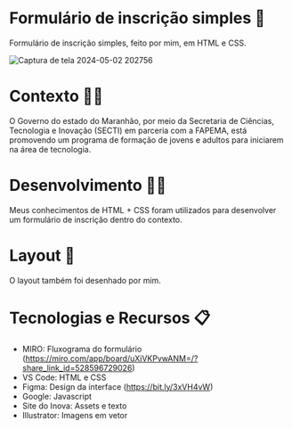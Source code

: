 # Formulário de inscrição simples 📝
Formulário de inscrição simples, feito por mim, em HTML e CSS.

![Captura de tela 2024-05-02 202756](https://github.com/Liacr/desafio2-trilhas-formulario/assets/27229715/30f0d5d7-58a5-44ac-9931-456b890978df)

# Contexto ✍🏻
O Governo do estado do Maranhão, por meio da Secretaria de Ciências, Tecnologia e Inovação (SECTI) em parceria com a FAPEMA, está promovendo um programa de formação de jovens e adultos para iniciarem na área de tecnologia.

# Desenvolvimento 👩‍💻
Meus conhecimentos de HTML + CSS foram utilizados para desenvolver um formulário de inscrição dentro do contexto.

# Layout 🎨
O layout também foi desenhado por mim.

# Tecnologias e Recursos 📋
- MIRO: Fluxograma do formulário (https://miro.com/app/board/uXjVKPvwANM=/?share_link_id=528596729026)
- VS Code: HTML e CSS
- Figma: Design da interface (https://bit.ly/3xVH4vW)
- Google: Javascript
- Site do Inova: Assets e texto
- Illustrator: Imagens em vetor
